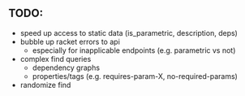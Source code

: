 ## TODO:

- speed up access to static data (is_parametric, description, deps)
- bubble up racket errors to api
  - especially for inapplicable endpoints (e.g. parametric vs not)
- complex find queries
  - dependency graphs
  - properties/tags (e.g. requires-param-X, no-required-params)
- randomize find
